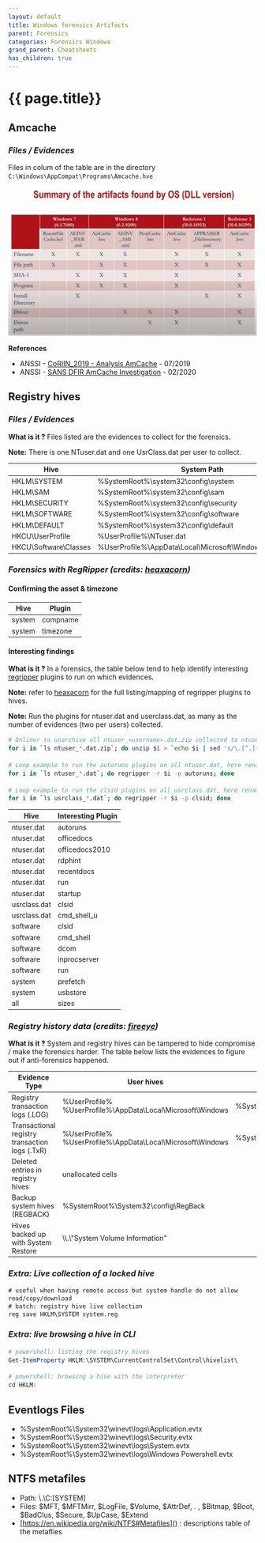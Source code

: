 ```yaml
---
layout: default
title: Windows forensics Artifacts
parent: Forensics
categories: Forensics Windows
grand_parent: Cheatsheets
has_children: true
---
```


# {{ page.title}}
 
## Amcache

### *Files / Evidences*

Files in colum of the table are in the directory `C:\Windows\AppCompat\Programs\Amcache.hve`

![Amcache Artifacts](/assets/images/amcache_artifacts.PNG)

**References**
- ANSSI - [CoRIIN_2019 - Analysis AmCache](https://www.ssi.gouv.fr/uploads/2019/01/anssi-coriin_2019-analysis_amcache.pdf) - 07/2019
- ANSSI - [SANS DFIR AmCache Investigation](https://www.youtube.com/watch?v=_DqTBYeQ8yA) - 02/2020 

## Registry hives

### *Files / Evidences*

**What is it ?** Files listed are the evidences to collect for the forensics. 

**Note:** There is one NTuser.dat and one UsrClass.dat per user to collect.

| **Hive** | **System Path** |
|---------------|-------------|
| HKLM\SYSTEM | %SystemRoot%\system32\config\system |
| HKLM\SAM | %SystemRoot%\system32\config\sam |
| HKLM\SECURITY | %SystemRoot%\system32\config\security |
| HKLM\SOFTWARE | %SystemRoot%\system32\config\software |
| HKLM\DEFAULT | %SystemRoot%\system32\config\default |
| HKCU\UserProfile | %UserProfile%\NTuser.dat |
| HKCU\Software\Classes | %UserProfile%\AppData\Local\Microsoft\Windows\UsrClass.dat |

### *Forensics with RegRipper (credits: [heaxacorn](https://hexacorn.com/tools/3r.html))*

#### Confirming the asset & timezone

| **Hive** | **Plugin** |
|---------------|-------------|
| system | compname |
| system | timezone |

#### Interesting findings

**What is it ?** In a forensics, the table below tend to help identify interesting [regripper](https://github.com/keydet89/RegRipper3.0) plugins to run on which evidences.

**Note:** refer to [heaxacorn](https://hexacorn.com/tools/3r.html) for the full listing/mapping of regripper plugins to hives.

**Note:** Run the plugins for ntuser.dat and userclass.dat, as many as the number of evidences (two per users) collected.
```bash
# Onliner to unarchive all ntuser_<username>.dat.zip collected to ntuser_<username>.dat
for i in `ls ntuser_*.dat.zip`; do unzip $i > `echo $i | sed 's/\.[^.]*$//'`; done 

# Loop example to run the autoruns plugins on all ntuser.dat, here renamed to ntuser_<username>.dat when collected
for i in `ls ntuser_*.dat`; do regripper -r $i -p autoruns; done

# Loop example to run the clsid plugins on all usrclass.dat, here renamed to usrclass_<username>.dat when collected
for i in `ls usrclass_*.dat`; do regripper -r $i -p clsid; done
```

| **Hive** | **Interesting Plugin** |
|---------------|-------------|
| ntuser.dat | autoruns |
| ntuser.dat | officedocs |
| ntuser.dat | officedocs2010 |
| ntuser.dat | rdphint |
| ntuser.dat | recentdocs |
| ntuser.dat | run |
| ntuser.dat | startup |
| usrclass.dat | clsid |
| usrclass.dat | cmd_shell_u |
| software | clsid |
| software | cmd_shell |
| software | dcom |
| software | inprocserver |
| software | run |
| system | prefetch |
| system | usbstore |
| all | sizes |

### *Registry history data (credits: [fireeye](https://www.fireeye.com/blog/threat-research/2019/01/digging-up-the-past-windows-registry-forensics-revisited.html))*

**What is it ?** System and registry hives can be tampered to hide compromise / make the forensics harder. The table below lists the evidences to figure out if anti-forensics happened.

| **Evidence Type** | **User hives** | **System hives** |
|-------------------------------------|-------------------------------------|-------------------------------------|
| Registry transaction logs (.LOG)    | %UserProfile% <br /> %UserProfile%\AppData\Local\Microsoft\Windows | %SystemRoot%\system32\config\ | 
| Transactional registry transaction logs (.TxR) | %UserProfile% <br /> %UserProfile%\AppData\Local\Microsoft\Windows | %SystemRoot%\System32\config\TxR |
| Deleted entries in registry hives   | unallocated cells                                                        ||
| Backup system hives (REGBACK)       | %SystemRoot%\System32\config\RegBack                                     ||
| Hives backed up with System Restore | \\\\.\\\"System Volume Information"                                      ||

### *Extra: Live collection of a locked hive*
```batch
# useful when having remote access but system handle do not allow read/copy/download 
# batch: registry hive live collection
reg save HKLM\SYSTEM system.reg
```

### *Extra: live browsing a hive in CLI*
```powershell
# powershell: listing the registry hives
Get-ItemProperty HKLM:\SYSTEM\CurrentControlSet\Control\hivelist\

# powershell: browsing a hive with the interpreter
cd HKLM:
```

## Eventlogs Files

- %SystemRoot%\System32\winevt\logs\Application.evtx
- %SystemRoot%\System32\winevt\logs\Security.evtx
- %SystemRoot%\System32\winevt\logs\System.evtx
- %SystemRoot%\System32\winevt\logs\Windows Powershell.evtx
 

## NTFS metafiles

- Path: \\.\C:\[SYSTEM]
- Files: $MFT, $MFTMirr, $LogFile, $Volume, $AttrDef, . , $Bitmap, $Boot, $BadClus, $Secure, $UpCase, $Extend
- [https://en.wikipedia.org/wiki/NTFS#Metafiles]() : descriptions table of the metaflies
